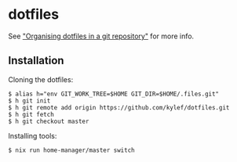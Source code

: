 # dotfiles

See ["Organising dotfiles in a git repository"](https://fuller.li/posts/organising-dotfiles-in-a-git-repository/) for more info.

## Installation

Cloning the dotfiles:

```shell
$ alias h="env GIT_WORK_TREE=$HOME GIT_DIR=$HOME/.files.git"
$ h git init
$ h git remote add origin https://github.com/kylef/dotfiles.git
$ h git fetch
$ h git checkout master
```

Installing tools:

```shell
$ nix run home-manager/master switch
```
